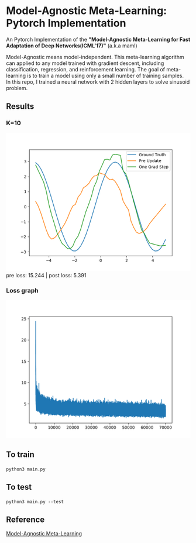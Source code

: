 # Model-Agnostic Meta-Learning: Pytorch Implementation
An Pytorch Implementation of the __"Model-Agnostic Meta-Learning for Fast Adaptation of Deep Networks(ICML'17)"__ (a.k.a maml)


Model-Agnostic means model-independent. This meta-learning algorithm can applied to any model trained with gradient descent, including classification, regression, and reinforcement learning. 
The goal of meta-learning is to train a model using only a small number of training samples.  
In this repo, I trained a neural network with 2 hidden layers to solve sinusoid problem.

## Results
### K=10
<img src="./res/graph(k=10).png" width=600px>
pre loss: 15.244 | post loss: 5.391 

### Loss graph
<img src="./res/loss_final.png" width=600px>

## To train
`python3 main.py`

## To test
`python3 main.py --test`

## Reference
[Model-Agnostic Meta-Learning](https://arxiv.org/pdf/1703.03400.pdf)
